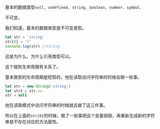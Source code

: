 基本的数据类型`null, undefined, string, boolean, number, symbol`.

不可变。

我们知道，基本的数据类型是不可变类型。

```javascript
let str = 'string'
str[0] = 'l'
console.log(str) //string
```

这是为什么，为什么引用类型可以。

这个就和生命周期有关系了。

基本类型的生命周期是短暂的，他在读取访问字符串的时候会做一些事。
```javascript
let str = new String('string')
let str2 = str.xx
str = null
```
他在读取模式中访问字符串的时候就去做了这三件事。

所以在上面的`str[0]`的时候，做了一些事把这个变量销毁，再重新生成新的字符串是不存在对应的方法属性。
